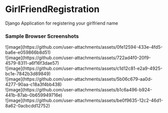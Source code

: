 # GirlFriendRegistration
 Django Application for registering your girlfriend name
<h3>Sample Browser Screenshots</h3>
![image](https://github.com/user-attachments/assets/0fe12594-433e-4fd5-ba6e-e059866b8d51)
<br>
![image](https://github.com/user-attachments/assets/722ad4f0-20f9-4579-8311-a6f16f3dae57)
<br>
![image](https://github.com/user-attachments/assets/c1d12c81-e2a9-4925-bc1e-7842b3d89849)
<br>
![image](https://github.com/user-attachments/assets/5b06c679-aa0d-4277-90aa-c18a3f4bb438)
<br>
![image](https://github.com/user-attachments/assets/b1c6a496-b924-441b-87ab-0b659949716e)
<br>
![image](https://github.com/user-attachments/assets/be0f9635-12c2-46d1-8a62-0acbcdd12752)
